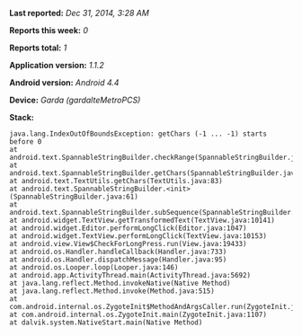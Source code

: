 **Last reported:** *Dec 31, 2014, 3:28 AM*

**Reports this week:** *0*

**Reports total:** *1*

**Application version:** *1.1.2*

**Android version:** *Android 4.4*

**Device:** *Garda (gardalteMetroPCS)*

**Stack:**

```
java.lang.IndexOutOfBoundsException: getChars (-1 ... -1) starts before 0
at android.text.SpannableStringBuilder.checkRange(SpannableStringBuilder.java:1029)
at android.text.SpannableStringBuilder.getChars(SpannableStringBuilder.java:915)
at android.text.TextUtils.getChars(TextUtils.java:83)
at android.text.SpannableStringBuilder.<init>(SpannableStringBuilder.java:61)
at android.text.SpannableStringBuilder.subSequence(SpannableStringBuilder.java:907)
at android.widget.TextView.getTransformedText(TextView.java:10141)
at android.widget.Editor.performLongClick(Editor.java:1047)
at android.widget.TextView.performLongClick(TextView.java:10153)
at android.view.View$CheckForLongPress.run(View.java:19433)
at android.os.Handler.handleCallback(Handler.java:733)
at android.os.Handler.dispatchMessage(Handler.java:95)
at android.os.Looper.loop(Looper.java:146)
at android.app.ActivityThread.main(ActivityThread.java:5692)
at java.lang.reflect.Method.invokeNative(Native Method)
at java.lang.reflect.Method.invoke(Method.java:515)
at com.android.internal.os.ZygoteInit$MethodAndArgsCaller.run(ZygoteInit.java:1291)
at com.android.internal.os.ZygoteInit.main(ZygoteInit.java:1107)
at dalvik.system.NativeStart.main(Native Method)
```